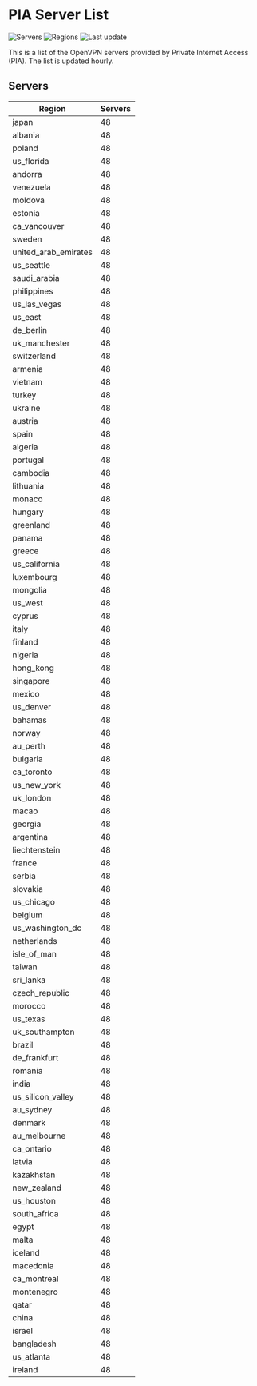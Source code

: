 # PIA Server List

![Servers](https://img.shields.io/badge/servers-4,656-blue) ![Regions](https://img.shields.io/badge/regions-97-blue) ![Last update](https://img.shields.io/badge/last_updated-Sat_Apr_27_22:00:34_GMT_2024-blue)

This is a list of the OpenVPN servers provided by Private Internet Access (PIA). The list is updated hourly.

## Servers
| Region               | Servers |
|----------------------|---------|
| japan | 48 |
| albania | 48 |
| poland | 48 |
| us_florida | 48 |
| andorra | 48 |
| venezuela | 48 |
| moldova | 48 |
| estonia | 48 |
| ca_vancouver | 48 |
| sweden | 48 |
| united_arab_emirates | 48 |
| us_seattle | 48 |
| saudi_arabia | 48 |
| philippines | 48 |
| us_las_vegas | 48 |
| us_east | 48 |
| de_berlin | 48 |
| uk_manchester | 48 |
| switzerland | 48 |
| armenia | 48 |
| vietnam | 48 |
| turkey | 48 |
| ukraine | 48 |
| austria | 48 |
| spain | 48 |
| algeria | 48 |
| portugal | 48 |
| cambodia | 48 |
| lithuania | 48 |
| monaco | 48 |
| hungary | 48 |
| greenland | 48 |
| panama | 48 |
| greece | 48 |
| us_california | 48 |
| luxembourg | 48 |
| mongolia | 48 |
| us_west | 48 |
| cyprus | 48 |
| italy | 48 |
| finland | 48 |
| nigeria | 48 |
| hong_kong | 48 |
| singapore | 48 |
| mexico | 48 |
| us_denver | 48 |
| bahamas | 48 |
| norway | 48 |
| au_perth | 48 |
| bulgaria | 48 |
| ca_toronto | 48 |
| us_new_york | 48 |
| uk_london | 48 |
| macao | 48 |
| georgia | 48 |
| argentina | 48 |
| liechtenstein | 48 |
| france | 48 |
| serbia | 48 |
| slovakia | 48 |
| us_chicago | 48 |
| belgium | 48 |
| us_washington_dc | 48 |
| netherlands | 48 |
| isle_of_man | 48 |
| taiwan | 48 |
| sri_lanka | 48 |
| czech_republic | 48 |
| morocco | 48 |
| us_texas | 48 |
| uk_southampton | 48 |
| brazil | 48 |
| de_frankfurt | 48 |
| romania | 48 |
| india | 48 |
| us_silicon_valley | 48 |
| au_sydney | 48 |
| denmark | 48 |
| au_melbourne | 48 |
| ca_ontario | 48 |
| latvia | 48 |
| kazakhstan | 48 |
| new_zealand | 48 |
| us_houston | 48 |
| south_africa | 48 |
| egypt | 48 |
| malta | 48 |
| iceland | 48 |
| macedonia | 48 |
| ca_montreal | 48 |
| montenegro | 48 |
| qatar | 48 |
| china | 48 |
| israel | 48 |
| bangladesh | 48 |
| us_atlanta | 48 |
| ireland | 48 |